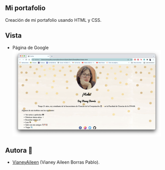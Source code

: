 ## Mi portafolio
Creación de mi portafolio usando HTML y CSS.
## Vista

- Página de Google
![plot](../Reto1/img/portafolio.png)


## Autora :bust_in_silhouette:
- [VianeyAileen](https://github.com/VianeyAileen) (Vianey Aileen Borras Pablo).